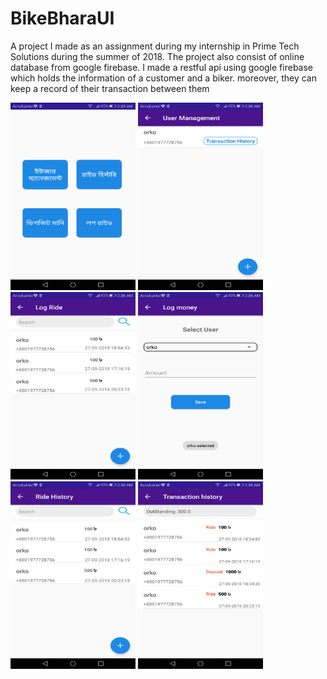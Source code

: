 # BikeBharaUI

A project I made as an assignment during my internship in Prime Tech Solutions during the summer of 2018.
The project also consist of online database from google firebase. 
I made a restful api using google firebase
which holds the information of a customer and a biker. 
moreover, they can keep a record of their transaction between them

<img src = "image1.png" width="200" height="300">

<img src = "image3.png" width="200" height="300">
<img src = "image4.png" width="200" height="300">
<img src = "image5.png" width="200" height="300">
<img src = "image6.png" width="200" height="300">
<img src = "image7.png" width="200" height="300">


